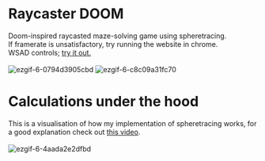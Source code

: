 # Raycaster DOOM
Doom-inspired raycasted maze-solving game using spheretracing.\
If framerate is unsatisfactory, try running the website in chrome.\
WSAD controls; [try it out.](https://elliot-mb.github.io/projects/raytracing/index.html)\
\
![ezgif-6-0794d3905cbd](https://user-images.githubusercontent.com/45922387/131433858-f8e8c512-8eef-485c-8d26-edfbd68e5868.gif)
![ezgif-6-c8c09a31fc70](https://user-images.githubusercontent.com/45922387/131374335-49c8aa67-addf-49c6-80dc-e3e2dfacd86e.gif)
# Calculations under the hood
This is a visualisation of how my implementation of spheretracing works, for a good explanation check out [this video](https://www.youtube.com/watch?v=Cp5WWtMoeKg).\
\
![ezgif-6-4aada2e2dfbd](https://user-images.githubusercontent.com/45922387/131374484-35d48692-887e-4e8d-b78c-85ce60cc8d4d.gif)
